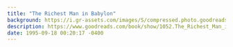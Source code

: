```yaml
---
title: "The Richest Man in Babylon"
background: https://i.gr-assets.com/images/S/compressed.photo.goodreads.com/books/1348336780l/1052._SY75_.jpg
description: https://www.goodreads.com/book/show/1052.The_Richest_Man_in_Babylon
date: 1995-09-18 00:20:17 -0400
---
```

